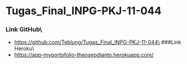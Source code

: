 # Tugas_Final_INPG-PKJ-11-044
### Link GitHub\
- https://github.com/Teblung/Tugas_Final_INPG-PKJ-11-044\
###Link Heroku\
- https://app-myportofolio-theosepdianto.herokuapp.com/
